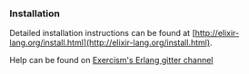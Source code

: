 ### Installation

Detailed installation instructions can be found at [http://elixir-lang.org/install.html](http://elixir-lang.org/install.html).

Help can be found on [Exercism's Erlang gitter channel](https://gitter.im/exercism/xerlang)